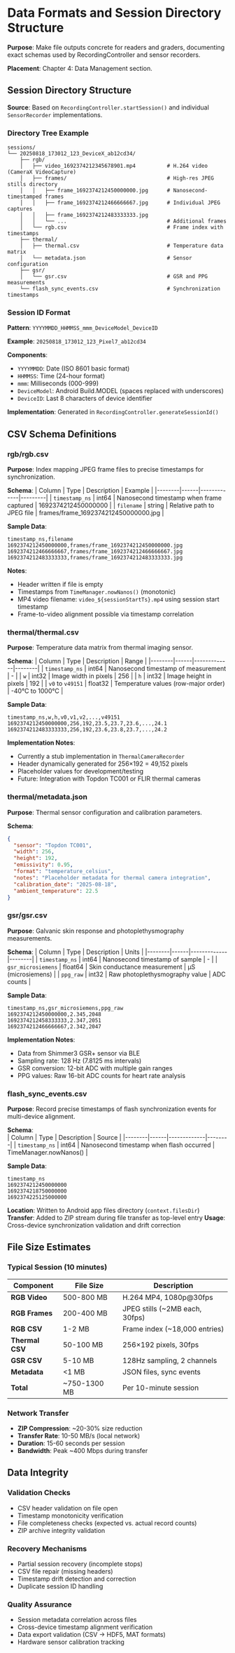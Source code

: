 # Data Formats and Session Directory Structure

**Purpose**: Make file outputs concrete for readers and graders, documenting exact schemas used by RecordingController and sensor recorders.

**Placement**: Chapter 4: Data Management section.

## Session Directory Structure

**Source**: Based on `RecordingController.startSession()` and individual `SensorRecorder` implementations.

### Directory Tree Example

```
sessions/
└── 20250818_173012_123_DeviceX_ab12cd34/
    ├── rgb/
    │   ├── video_1692374212345678901.mp4          # H.264 video (CameraX VideoCapture)
    │   ├── frames/                                # High-res JPEG stills directory
    │   │   ├── frame_1692374212450000000.jpg      # Nanosecond-timestamped frames
    │   │   ├── frame_1692374212466666667.jpg      # Individual JPEG captures
    │   │   ├── frame_1692374212483333333.jpg
    │   │   └── ...                                # Additional frames
    │   └── rgb.csv                                # Frame index with timestamps
    ├── thermal/
    │   ├── thermal.csv                            # Temperature data matrix
    │   └── metadata.json                          # Sensor configuration
    ├── gsr/
    │   └── gsr.csv                                # GSR and PPG measurements
    └── flash_sync_events.csv                      # Synchronization timestamps
```

### Session ID Format

**Pattern**: `YYYYMMDD_HHMMSS_mmm_DeviceModel_DeviceID`

**Example**: `20250818_173012_123_Pixel7_ab12cd34`

**Components**:
- `YYYYMMDD`: Date (ISO 8601 basic format)
- `HHMMSS`: Time (24-hour format)  
- `mmm`: Milliseconds (000-999)
- `DeviceModel`: Android Build.MODEL (spaces replaced with underscores)
- `DeviceID`: Last 8 characters of device identifier

**Implementation**: Generated in `RecordingController.generateSessionId()`

## CSV Schema Definitions  

### rgb/rgb.csv

**Purpose**: Index mapping JPEG frame files to precise timestamps for synchronization.

**Schema**:
| Column | Type | Description | Example |
|--------|------|-------------|---------|
| `timestamp_ns` | int64 | Nanosecond timestamp when frame captured | 1692374212450000000 |
| `filename` | string | Relative path to JPEG file | frames/frame_1692374212450000000.jpg |

**Sample Data**:
```csv
timestamp_ns,filename
1692374212450000000,frames/frame_1692374212450000000.jpg
1692374212466666667,frames/frame_1692374212466666667.jpg
1692374212483333333,frames/frame_1692374212483333333.jpg
```

**Notes**:
- Header written if file is empty  
- Timestamps from `TimeManager.nowNanos()` (monotonic)
- MP4 video filename: `video_${sessionStartTs}.mp4` using session start timestamp
- Frame-to-video alignment possible via timestamp correlation

### thermal/thermal.csv

**Purpose**: Temperature data matrix from thermal imaging sensor.

**Schema**:
| Column | Type | Description | Range |
|--------|------|-------------|--------|
| `timestamp_ns` | int64 | Nanosecond timestamp of measurement | - |
| `w` | int32 | Image width in pixels | 256 |
| `h` | int32 | Image height in pixels | 192 |
| `v0` to `v49151` | float32 | Temperature values (row-major order) | -40°C to 1000°C |

**Sample Data**:
```csv
timestamp_ns,w,h,v0,v1,v2,...,v49151
1692374212450000000,256,192,23.5,23.7,23.6,...,24.1
1692374212483333333,256,192,23.6,23.8,23.7,...,24.2
```

**Implementation Notes**:
- Currently a stub implementation in `ThermalCameraRecorder`
- Header dynamically generated for 256×192 = 49,152 pixels
- Placeholder values for development/testing
- Future: Integration with Topdon TC001 or FLIR thermal cameras

### thermal/metadata.json

**Purpose**: Thermal sensor configuration and calibration parameters.

**Schema**:
```json
{
  "sensor": "Topdon TC001",
  "width": 256,
  "height": 192, 
  "emissivity": 0.95,
  "format": "temperature_celsius",
  "notes": "Placeholder metadata for thermal camera integration",
  "calibration_date": "2025-08-18",
  "ambient_temperature": 22.5
}
```

### gsr/gsr.csv

**Purpose**: Galvanic skin response and photoplethysmography measurements.

**Schema**:
| Column | Type | Description | Units |
|--------|------|-------------|--------|
| `timestamp_ns` | int64 | Nanosecond timestamp of sample | - |
| `gsr_microsiemens` | float64 | Skin conductance measurement | µS (microsiemens) |
| `ppg_raw` | int32 | Raw photoplethysmography value | ADC counts |

**Sample Data**:
```csv
timestamp_ns,gsr_microsiemens,ppg_raw
1692374212450000000,2.345,2048
1692374212458333333,2.347,2051  
1692374212466666667,2.342,2047
```

**Implementation Notes**:
- Data from Shimmer3 GSR+ sensor via BLE
- Sampling rate: 128 Hz (7.8125 ms intervals)
- GSR conversion: 12-bit ADC with multiple gain ranges
- PPG values: Raw 16-bit ADC counts for heart rate analysis

### flash_sync_events.csv

**Purpose**: Record precise timestamps of flash synchronization events for multi-device alignment.

**Schema**:  
| Column | Type | Description | Source |
|--------|------|-------------|--------|
| `timestamp_ns` | int64 | Nanosecond timestamp when flash occurred | TimeManager.nowNanos() |

**Sample Data**:
```csv
timestamp_ns
1692374212450000000
1692374218750000000
1692374225125000000
```

**Location**: Written to Android app files directory (`context.filesDir`)
**Transfer**: Added to ZIP stream during file transfer as top-level entry
**Usage**: Cross-device synchronization validation and drift correction

## File Size Estimates

### Typical Session (10 minutes)

| Component | File Size | Description |
|-----------|-----------|-------------|
| **RGB Video** | 500-800 MB | H.264 MP4, 1080p@30fps |
| **RGB Frames** | 200-400 MB | JPEG stills (~2MB each, 30fps) |  
| **RGB CSV** | 1-2 MB | Frame index (~18,000 entries) |
| **Thermal CSV** | 50-100 MB | 256×192 pixels, 30fps |
| **GSR CSV** | 5-10 MB | 128Hz sampling, 2 channels |
| **Metadata** | <1 MB | JSON files, sync events |
| **Total** | ~750-1300 MB | Per 10-minute session |

### Network Transfer

- **ZIP Compression**: ~20-30% size reduction
- **Transfer Rate**: 10-50 MB/s (local network)  
- **Duration**: 15-60 seconds per session
- **Bandwidth**: Peak ~400 Mbps during transfer

## Data Integrity

### Validation Checks
- CSV header validation on file open
- Timestamp monotonicity verification  
- File completeness checks (expected vs. actual record counts)
- ZIP archive integrity validation

### Recovery Mechanisms  
- Partial session recovery (incomplete stops)
- CSV file repair (missing headers)
- Timestamp drift detection and correction
- Duplicate session ID handling

### Quality Assurance
- Session metadata correlation across files
- Cross-device timestamp alignment verification
- Data export validation (CSV → HDF5, MAT formats)
- Hardware sensor calibration tracking